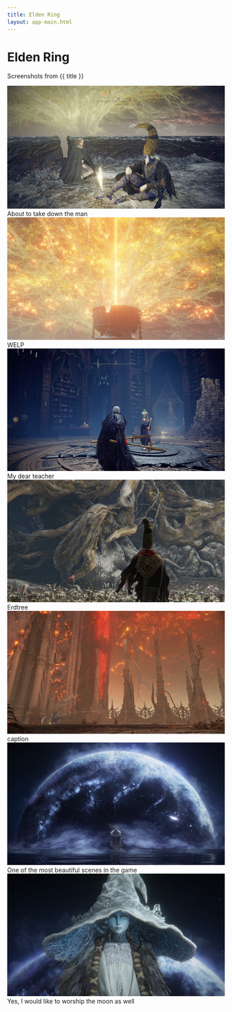 ```yaml
---
title: Elden Ring
layout: app-main.html
---
```


<h1>Elden Ring</h1>

<p class='intro'>
	Screenshots from {{ title }}
</p>

<picture>
	<img src='/images/gaming/elden-ring/2023-03-11 18-27-37.jpg' srcset='/images/gaming/elden-ring/2023-03-11 18-27-37@2x.jpg 2x' alt='Overhead of Home Area'>
	<figcaption class='caption'>About to take down the man</figcaption>
</picture>

<picture>
	<img src='/images/gaming/elden-ring/2023-03-11 18-29-55.jpg' srcset='/images/gaming/elden-ring/2023-03-11 18-29-55@2x.jpg 2x' alt='Overhead of Home Area'>
	<figcaption class='caption'>WELP</figcaption>
</picture>

<picture>
	<img src='/images/gaming/elden-ring/2023-03-04 15-51-09.jpg' srcset='/images/gaming/elden-ring/2023-03-04 15-51-09@2x.jpg 2x' alt='Overhead of Home Area'>
	<figcaption class='caption'>My dear teacher</figcaption>
</picture>

<picture>
	<img src='/images/gaming/elden-ring/2023-03-13 01-39-37.jpg' srcset='/images/gaming/elden-ring/2023-03-13 01-39-37@2x.jpg 2x' alt='Overhead of Home Area'>
	<figcaption class='caption'>Erdtree</figcaption>
</picture>

<picture>
	<img src='/images/gaming/elden-ring/2023-03-14 14-24-44.jpg' srcset='/images/gaming/elden-ring/2023-03-14 14-24-44@2x.jpg 2x' alt='Overhead of Home Area'>
	<figcaption class='caption'>caption</figcaption>
</picture>

<picture>
	<img src='/images/gaming/elden-ring/2023-03-15 01-08-38.jpg' srcset='/images/gaming/elden-ring/2023-03-15 01-08-38@2x.jpg 2x' alt='Overhead of Home Area'>
	<figcaption class='caption'>One of the most beautiful scenes in the game</figcaption>
</picture>

<picture>
	<img src='/images/gaming/elden-ring/2023-03-15 01-09-12.jpg' srcset='/images/gaming/elden-ring/2023-03-15 01-09-12@2x.jpg 2x' alt='Overhead of Home Area'>
	<figcaption class='caption'>Yes, I would like to worship the moon as well</figcaption>
</picture>

